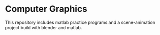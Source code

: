 # Computer Graphics
This repository includes matlab practice programs and a scene-animation project build with blender and matlab.
